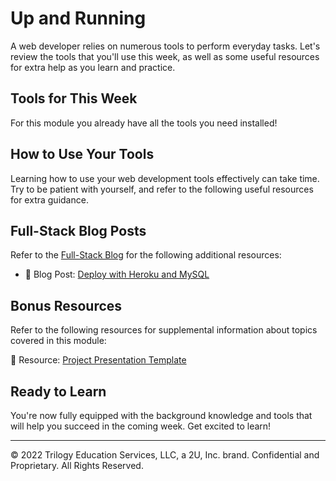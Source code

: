 # Up and Running
A web developer relies on numerous tools to perform everyday tasks. Let's review the tools that you'll use this week, as well as some useful resources for extra help as you learn and practice.

## Tools for This Week
For this module you already have all the tools you need installed!

## How to Use Your Tools
Learning how to use your web development tools effectively can take time. Try to be patient with yourself, and refer to the following useful resources for extra guidance.

## Full-Stack Blog Posts
Refer to the [Full-Stack Blog](https://coding-boot-camp.github.io/full-stack/) for the following additional resources:

* 📖 Blog Post: [Deploy with Heroku and MySQL](https://coding-boot-camp.github.io/full-stack/heroku/deploy-with-heroku-and-mysql)

## Bonus Resources
Refer to the following resources for supplemental information about topics covered in this module:

📖 Resource: [Project Presentation Template](https://docs.google.com/presentation/d/10QaO9KH8HtUXj__81ve0SZcpO5DbMbqqQr4iPpbwKks/edit?usp=sharing)

## Ready to Learn
You're now fully equipped with the background knowledge and tools that will help you succeed in the coming week. Get excited to learn!

---
© 2022 Trilogy Education Services, LLC, a 2U, Inc. brand. Confidential and Proprietary. All Rights Reserved.